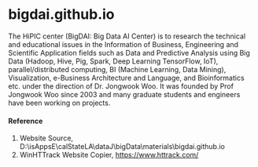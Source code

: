 # bigdai.github.io
The HiPIC center (BigDAI: Big Data AI Center) is to research the technical and educational issues in the Information of Business, Engineering and Scientific Application fields such as Data and Predictive Analysis using Big Data (Hadoop, Hive, Pig, Spark, Deep Learning TensorFlow, IoT), parallel/distributed computing, BI (Machine Learning, Data Mining), Visualization, e-Business Architecture and Language, and Bioinformatics etc. under the direction of  Dr. Jongwook Woo. It was founded by Prof Jongwook Woo since 2003 and many graduate students and engineers have been working on projects.

#### Reference
1. Website Source, D:\isAppsE\calStateLA\dataJ\bigData\materials\bigdai.github.io
2. WinHTTrack Website Copier, https://www.httrack.com/